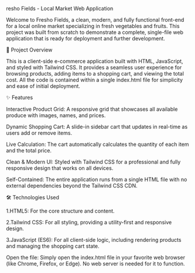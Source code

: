 resho Fields - Local Market Web Application

Welcome to Fresho Fields, a clean, modern, and fully functional front-end for a local online market specializing in fresh vegetables and fruits. This project was built from scratch to demonstrate a complete, single-file web application that is ready for deployment and further development.

🚀 Project Overview

This is a client-side e-commerce application built with HTML, JavaScript, and styled with Tailwind CSS. It provides a seamless user experience for browsing products, adding items to a shopping cart, and viewing the total cost. All the code is contained within a single index.html file for simplicity and ease of initial deployment.

✨ Features

Interactive Product Grid: A responsive grid that showcases all available produce with images, names, and prices.

Dynamic Shopping Cart: A slide-in sidebar cart that updates in real-time as users add or remove items.

Live Calculation: The cart automatically calculates the quantity of each item and the total price.

Clean & Modern UI: Styled with Tailwind CSS for a professional and fully responsive design that works on all devices.

Self-Contained: The entire application runs from a single HTML file with no external dependencies beyond the Tailwind CSS CDN.

🛠️ Technologies Used

1.HTML5: For the core structure and content.

2.Tailwind CSS: For all styling, providing a utility-first and responsive design.

3.JavaScript (ES6): For all client-side logic, including rendering products and managing the shopping cart state.




Open the file:
Simply open the index.html file in your favorite web browser (like Chrome, Firefox, or Edge). No web server is needed for it to function.
